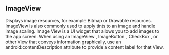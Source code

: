 ## ImageView 

Displays image resources, for example Bitmap or Drawable resources. ImageView is also commonly used to apply tints to an image and handle image scaling.
 Image View is a UI widget that allows you to add images to the app screen. When using an ImageView , ImageButton , CheckBox , or other View that conveys 
 information graphically, use an android:contentDescription attribute to provide a content label for that View.

